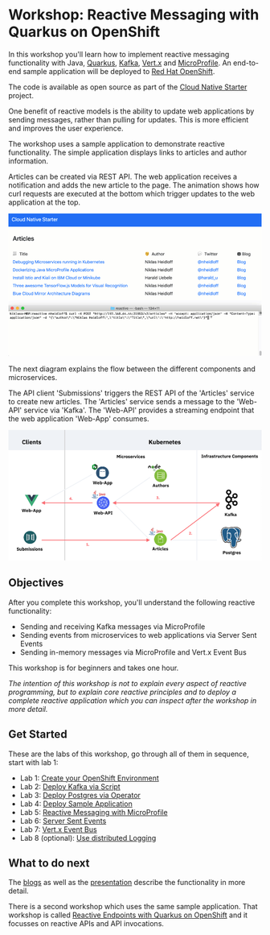 # Workshop: Reactive Messaging with Quarkus on OpenShift

In this workshop you'll learn how to implement reactive messaging functionality with Java, [Quarkus](https://quarkus.io/), [Kafka](https://kafka.apache.org/), [Vert.x](https://vertx.io/) and [MicroProfile](https://microprofile.io/). An end-to-end sample application will be deployed to [Red Hat OpenShift](https://www.openshift.com/).

The code is available as open source as part of the [Cloud Native Starter](https://github.com/IBM/cloud-native-starter/tree/master/reactive) project. 

One benefit of reactive models is the ability to update web applications by sending messages, rather than pulling for updates. This is more efficient and improves the user experience.

The workshop uses a sample application to demonstrate reactive functionality. The simple application displays links to articles and author information. 

Articles can be created via REST API. The web application receives a notification and adds the new article to the page. The animation shows how curl requests are executed at the bottom which trigger updates to the web application at the top.

<kbd><img src="images/demo-1-video-small.gif" /></kbd>

The next diagram explains the flow between the different components and microservices. 

The API client 'Submissions' triggers the REST API of the 'Articles' service to create new articles. The 'Articles' service sends a message to the 'Web-API' service via 'Kafka'. The 'Web-API' provides a streaming endpoint that the web application 'Web-App' consumes.

<kbd><img src="images/demo-1-small.png" /></kbd>

## Objectives

After you complete this workshop, you'll understand the following reactive functionality:
* Sending and receiving Kafka messages via MicroProfile
* Sending events from microservices to web applications via Server Sent Events
* Sending in-memory messages via MicroProfile and Vert.x Event Bus

This workshop is for beginners and takes one hour.

*The intention of this workshop is not to explain every aspect of reactive programming, but to explain core reactive principles and to deploy a complete reactive application which you can inspect after the workshop in more detail.*

## Get Started

These are the labs of this workshop, go through all of them in sequence, start with lab 1:

* Lab 1: [Create your OpenShift Environment](labs/lab1.md)
* Lab 2: [Deploy Kafka via Script](labs/lab2.md)
* Lab 3: [Deploy Postgres via Operator](labs/lab3.md)
* Lab 4: [Deploy Sample Application](labs/lab4.md)
* Lab 5: [Reactive Messaging with MicroProfile](labs/lab5.md)
* Lab 6: [Server Sent Events](labs/lab6.md)
* Lab 7: [Vert.x Event Bus](labs/lab7.md)
* Lab 8 (optional): [Use distributed Logging](labs/lab8.md)

## What to do next

The [blogs](https://github.com/IBM/cloud-native-starter/tree/master/reactive#blogs) as well as the [presentation](images/ReactiveMicroservices.pdf) describe the functionality in more detail.

There is a second workshop which uses the same sample application. That workshop is called [Reactive Endpoints with Quarkus on OpenShift](https://nheidloff.github.io/workshop-quarkus-openshift-reactive-messaging/) and it focusses on reactive APIs and API invocations. 